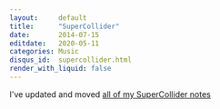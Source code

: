 ```yaml
---
layout:     default
title:      "SuperCollider"
date:       2014-07-15
editdate:   2020-05-11
categories: Music
disqus_id:  supercollider.html
render_with_liquid: false
---
```


I've updated and moved [all of my SuperCollider notes](https://github.com/magnusviri/supercollider_files)